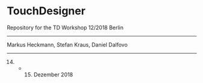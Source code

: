 # TouchDesigner
Repository for the TD Workshop 12/2018 Berlin
________________________________________________

Markus Heckmann, Stefan Kraus, Daniel Dalfovo
________________________________________________

14. + 15. Dezember 2018
